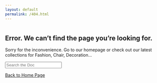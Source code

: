 ```yaml
---
layout: default
permalink: /404.html
---
```


<section class="error_area bg_color">
    <div class="error_dot one"></div>
    <div class="error_dot two"></div>
    <div class="error_dot three"></div>
    <div class="error_dot four"></div>
    <div class="container">
        <div class="error_content_two text-center">
            <div class="error_img">
                <img alt="" class="p_absolute error_shap" src="{{"img/404_bg.png" | relative_url }} ">
                <div class="one wow clipInDown" data-wow-delay="1s"><img alt="" class="img_one" src="{{"img/404_two.png" | relative_url }} "></div>
                <div class="two wow clipInDown" data-wow-delay="1.5s"><img alt="" class="img_two" src="{{"img/404_three.png" | relative_url }} "></div>
                <div class="three wow clipInDown" data-wow-delay="1.8s"><img alt="" class="img_three" src="{{"img/404_one.png" | relative_url }} "></div>
            </div>
            <h2>Error. We can’t find the page you’re looking for.</h2>
            <p>Sorry for the inconvenience. Go to our homepage or check out our latest collections for Fashion, Chair, Decoration...</p>
            <form action="#" class="error_search">
                <div class="header_search_form_info">
                    <div class="form-group">
                        <div class="input-wrapper">
                            <input class="form-control" autocomplete="off" id="searchbox" name="search" placeholder="Search the Doc" type="search"/>
                            <div class="header_search_form_panel">
                                <ul class="list-unstyled search_item" id="search-hero-results"></ul>
                            </div>
                        </div>
                    </div>
                </div>
            </form>
            <a class="action_btn box_shadow_none" href="{{'/' | relative_url}}">
                <i class="arrow_left"></i>Back to Home Page</a>
        </div>
    </div>
</section>